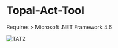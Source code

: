 # Topal-Act-Tool

Requires > Microsoft .NET Framework 4.6



![TAT2](https://github.com/abboodan/Topal-Act-Tool/assets/33934739/2bb27c2d-c35a-4fbe-bba6-19076a2f4784)
